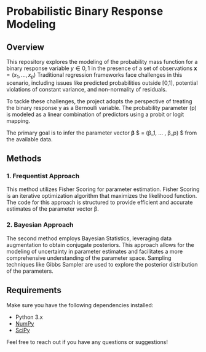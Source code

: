 # Probabilistic Binary Response Modeling

## Overview

This repository explores the modeling of the probability mass function for a binary response variable $y \in {0, 1}$ in the presence of a set of observations $\textbf{x} = (x_1 , ..., x_p )$ Traditional regression frameworks face challenges in this scenario, including issues like predicted probabilities outside [0,1], potential violations of constant variance, and non-normality of residuals.

To tackle these challenges, the project adopts the perspective of treating the binary response y as a Bernoulli variable. The probability parameter (p) is modeled as a linear combination of predictors using a probit or logit mapping. 


The primary goal is to infer the parameter vector  **β** $ = (β_1, ... , β_p) $ from the available data.

## Methods

### 1. Frequentist Approach

This method utilizes Fisher Scoring for parameter estimation. Fisher Scoring is an iterative optimization algorithm that maximizes the likelihood function. The code for this approach is structured to provide efficient and accurate estimates of the parameter vector β.

### 2. Bayesian Approach

The second method employs Bayesian Statistics, leveraging data augmentation to obtain conjugate posteriors. This approach allows for the modeling of uncertainty in parameter estimates and facilitates a more comprehensive understanding of the parameter space. Sampling techniques like Gibbs Sampler are used to explore the posterior distribution of the parameters.

## Requirements

Make sure you have the following dependencies installed:

- Python 3.x
- [NumPy](https://numpy.org/)
- [SciPy](https://www.scipy.org/)

Feel free to reach out if you have any questions or suggestions!
